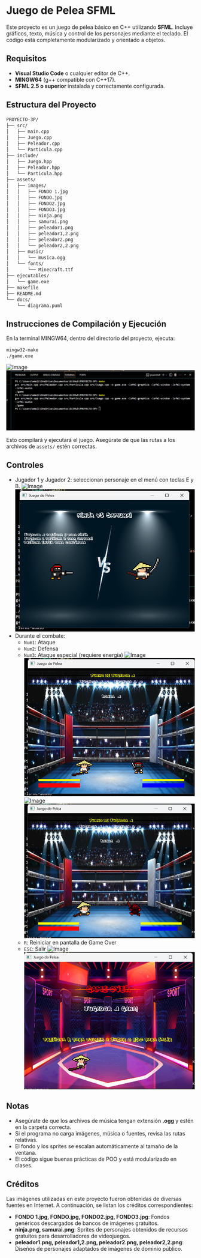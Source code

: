 # Juego de Pelea SFML

Este proyecto es un juego de pelea básico en C++ utilizando **SFML**. Incluye gráficos, texto, música y control de los personajes mediante el teclado. El código está completamente modularizado y orientado a objetos.

## Requisitos

- **Visual Studio Code** o cualquier editor de C++.
- **MINGW64** (g++ compatible con C++17).
- **SFML 2.5 o superior** instalada y correctamente configurada.

## Estructura del Proyecto

```
PROYECTO-3P/
├── src/
│   ├── main.cpp
│   ├── Juego.cpp
│   ├── Peleador.cpp
│   └── Particula.cpp
├── include/
│   ├── Juego.hpp
│   ├── Peleador.hpp
│   └── Particula.hpp
├── assets/
│   ├── images/
│   │   ├── FONDO 1.jpg
│   │   ├── FONDO.jpg
│   │   ├── FONDO2.jpg
│   │   ├── FONDO3.jpg
│   │   ├── ninja.png
│   │   ├── samurai.png
│   │   ├── peleador1.png
│   │   ├── peleador1,2.png
│   │   ├── peleador2.png
│   │   └── peleador2,2.png
│   ├── music/
│   │   └── musica.ogg
│   └── fonts/
│       └── Minecraft.ttf
├── ejecutables/
│   └── game.exe
├── makefile
├── README.md
└── docs/
    └── diagrama.puml
```

## Instrucciones de Compilación y Ejecución

En la terminal MINGW64, dentro del directorio del proyecto, ejecuta:

```
mingw32-make
./game.exe
```
![Image](https://github.com/user-attachments/assets/fc925fd2-a810-416e-a514-1634f1ccc85b)
![imagen](assets/images/imagen.png)

Esto compilará y ejecutará el juego. Asegúrate de que las rutas a los archivos de `assets/` estén correctas.

## Controles

- Jugador 1 y Jugador 2: seleccionan personaje en el menú con teclas E y B.
![Image](https://github.com/user-attachments/assets/44b2f6e7-1b96-43e0-ace2-8238d12d724a)
![imagen1](assets/images/imagen1.png)
- Durante el combate:
    - `Num1`: Ataque
    - `Num2`: Defensa
    - `Num3`: Ataque especial (requiere energía)
![Image](https://github.com/user-attachments/assets/b84cfc18-c319-42ff-b5a5-525c207a3b86)
![imagen2](assets/images/imagen2.png)
![Image](https://github.com/user-attachments/assets/585003a0-e445-4bbc-8192-483e533edc63)
![imagen3](assets/images/imagen3.png)
    - `R`: Reiniciar en pantalla de Game Over
    - `ESC`: Salir
![Image](https://github.com/user-attachments/assets/2b44b954-1c2a-4b70-afda-e141801ab6e5)
![imagen4](assets/images/imagen4.png)


## Notas

- Asegúrate de que los archivos de música tengan extensión **.ogg** y estén en la carpeta correcta.
- Si el programa no carga imágenes, música o fuentes, revisa las rutas relativas.
- El fondo y los sprites se escalan automáticamente al tamaño de la ventana.
- El código sigue buenas prácticas de POO y está modularizado en clases.

## Créditos

Las imágenes utilizadas en este proyecto fueron obtenidas de diversas fuentes en Internet. A continuación, se listan los créditos correspondientes:

- **FONDO 1.jpg, FONDO.jpg, FONDO2.jpg, FONDO3.jpg**: Fondos genéricos descargados de bancos de imágenes gratuitos.
- **ninja.png, samurai.png**: Sprites de personajes obtenidos de recursos gratuitos para desarrolladores de videojuegos.
- **peleador1.png, peleador1,2.png, peleador2.png, peleador2,2.png**: Diseños de personajes adaptados de imágenes de dominio público.




